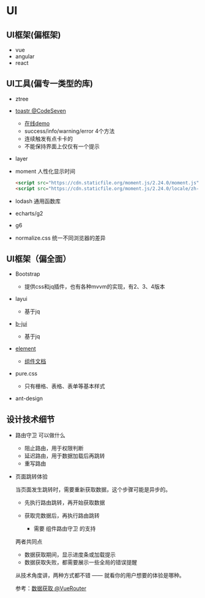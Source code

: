 # UI

## UI框架(偏框架)

* vue
* angular
* react

## UI工具(偏专一类型的库)

* ztree
* [toastr @CodeSeven](https://github.com/CodeSeven/toastr)
  * [在线demo](https://codeseven.github.io/toastr/demo.html)
  * success/info/warning/error 4个方法
  * 连续触发有点卡卡的
  * 不能保持界面上仅仅有一个提示
* layer
* moment 人性化显示时间

  ```html
  <script src="https://cdn.staticfile.org/moment.js/2.24.0/moment.js"></script>
  <script src="https://cdn.staticfile.org/moment.js/2.24.0/locale/zh-cn.js"></script>
  ```

* lodash 通用函数库
* echarts/g2
* g6
* normalize.css 统一不同浏览器的差异

## UI框架（偏全面）

* Bootstrap
  * 提供css和jq插件，也有各种mvvm的实现，有2、3、4版本
* layui
  * 基于jq
* [b-jui](http://www.b-jui.com/)
  * 基于jq
* [element](https://element.eleme.cn/)
  * [组件文档](https://element.eleme.cn/#/zh-CN/component/installation)

* pure.css
  * 只有栅格、表格、表单等基本样式
* ant-design

## 设计技术细节

* 路由守卫 可以做什么
  * 阻止路由，用于权限判断
  * 延迟路由，用于数据加载后再跳转
  * 重写路由

* 页面跳转体验
  
  当页面发生跳转时，需要重新获取数据，这个步骤可能是异步的。
  
  * 先执行路由跳转，再开始获取数据

  * 获取完数据后，再执行路由跳转
    * 需要 组件路由守卫 的支持

  两者共同点
  
  * 数据获取期间，显示进度条或加载提示
  * 数据获取失败，都需要展示一些全局的错误提醒

  从技术角度讲，两种方式都不错 —— 就看你的用户想要的体验是哪种。

  参考：[数据获取 @VueRouter](https://router.vuejs.org/zh/guide/advanced/data-fetching.html)
